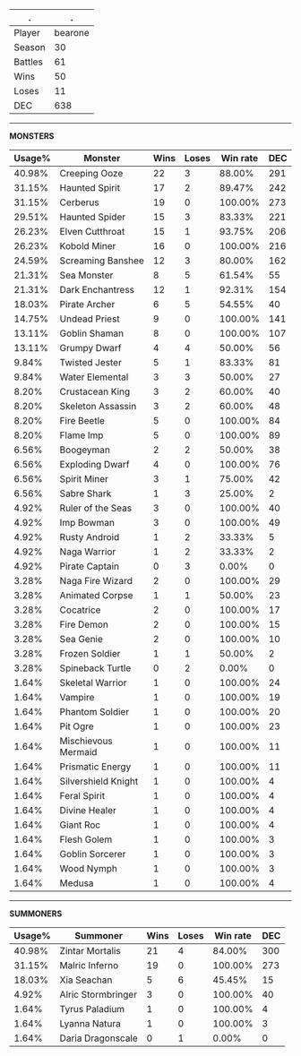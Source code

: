 .|.
|-|-
Player|bearone
Season|30
Battles|61
Wins|50
Loses|11
DEC|638

---
**MONSTERS**

Usage%|Monster|Wins|Loses|Win rate|DEC|
-|-|-|-|-|-|
40.98%|Creeping Ooze|22|3|88.00%|291|
31.15%|Haunted Spirit|17|2|89.47%|242|
31.15%|Cerberus|19|0|100.00%|273|
29.51%|Haunted Spider|15|3|83.33%|221|
26.23%|Elven Cutthroat|15|1|93.75%|206|
26.23%|Kobold Miner|16|0|100.00%|216|
24.59%|Screaming Banshee|12|3|80.00%|162|
21.31%|Sea Monster|8|5|61.54%|55|
21.31%|Dark Enchantress|12|1|92.31%|154|
18.03%|Pirate Archer|6|5|54.55%|40|
14.75%|Undead Priest|9|0|100.00%|141|
13.11%|Goblin Shaman|8|0|100.00%|107|
13.11%|Grumpy Dwarf|4|4|50.00%|56|
9.84%|Twisted Jester|5|1|83.33%|81|
9.84%|Water Elemental|3|3|50.00%|27|
8.20%|Crustacean King|3|2|60.00%|40|
8.20%|Skeleton Assassin|3|2|60.00%|48|
8.20%|Fire Beetle|5|0|100.00%|84|
8.20%|Flame Imp|5|0|100.00%|89|
6.56%|Boogeyman|2|2|50.00%|38|
6.56%|Exploding Dwarf|4|0|100.00%|76|
6.56%|Spirit Miner|3|1|75.00%|42|
6.56%|Sabre Shark|1|3|25.00%|2|
4.92%|Ruler of the Seas|3|0|100.00%|40|
4.92%|Imp Bowman|3|0|100.00%|49|
4.92%|Rusty Android|1|2|33.33%|5|
4.92%|Naga Warrior|1|2|33.33%|2|
4.92%|Pirate Captain|0|3|0.00%|0|
3.28%|Naga Fire Wizard|2|0|100.00%|29|
3.28%|Animated Corpse|1|1|50.00%|23|
3.28%|Cocatrice|2|0|100.00%|17|
3.28%|Fire Demon|2|0|100.00%|15|
3.28%|Sea Genie|2|0|100.00%|10|
3.28%|Frozen Soldier|1|1|50.00%|2|
3.28%|Spineback Turtle|0|2|0.00%|0|
1.64%|Skeletal Warrior|1|0|100.00%|24|
1.64%|Vampire|1|0|100.00%|19|
1.64%|Phantom Soldier|1|0|100.00%|20|
1.64%|Pit Ogre|1|0|100.00%|23|
1.64%|Mischievous Mermaid|1|0|100.00%|11|
1.64%|Prismatic Energy|1|0|100.00%|11|
1.64%|Silvershield Knight|1|0|100.00%|4|
1.64%|Feral Spirit|1|0|100.00%|4|
1.64%|Divine Healer|1|0|100.00%|4|
1.64%|Giant Roc|1|0|100.00%|4|
1.64%|Flesh Golem|1|0|100.00%|3|
1.64%|Goblin Sorcerer|1|0|100.00%|3|
1.64%|Wood Nymph|1|0|100.00%|3|
1.64%|Medusa|1|0|100.00%|4|

---
**SUMMONERS**

Usage%|Summoner|Wins|Loses|Win rate|DEC|
-|-|-|-|-|-|
40.98%|Zintar Mortalis|21|4|84.00%|300|
31.15%|Malric Inferno|19|0|100.00%|273|
18.03%|Xia Seachan|5|6|45.45%|15|
4.92%|Alric Stormbringer|3|0|100.00%|40|
1.64%|Tyrus Paladium|1|0|100.00%|4|
1.64%|Lyanna Natura|1|0|100.00%|3|
1.64%|Daria Dragonscale|0|1|0.00%|0|
